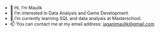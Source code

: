- 👋 Hi, I’m Maulik
- 👀 I’m interested in Data Analysis and Game Development.
- 🌱 I’m currently learning SQL and data analysis at Masterschool.
- 📫 You can contact me at my email address: jaganimaulik@gmail.com
